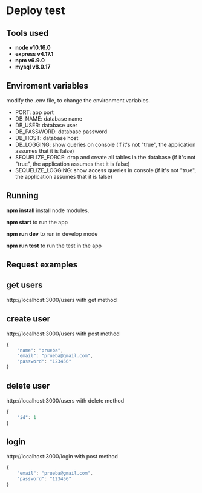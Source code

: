 # Deploy test

## Tools used

- __node v10.16.0__
- __express v4.17.1__
- __npm v6.9.0__
- __mysql v8.0.17__

## Enviroment variables

modify the .env file, to change the environment variables.

- PORT: app port
- DB_NAME: database name
- DB_USER: database user
- DB_PASSWORD: database password
- DB_HOST: database host
- DB_LOGGING: show queries on console (if it's not "true", the application assumes that it is false)
- SEQUELIZE_FORCE: drop and create all tables in the database (if it's not "true", the application assumes that it is false)
- SEQUELIZE_LOGGING: show access queries in console (if it's not "true", the application assumes that it is false)


## Running
__npm install__ install node modules.

__npm start__ to run the app

__npm run dev__ to run in develop mode

__npm run test__ to run the test in the app



## Request examples

## get users

http://localhost:3000/users with get method


## create user

http://localhost:3000/users with post method

```javascript
{
    "name": "prueba",
    "email": "prueba@gmail.com",
    "password": "123456"
}
```

## delete user

http://localhost:3000/users with delete method


```javascript
{
    "id": 1
}
```

## login

http://localhost:3000/login with post method

```javascript
{
	"email": "prueba@gmail.com",
	"password": "123456"
}
```




